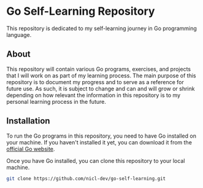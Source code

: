 # Go Self-Learning Repository

This repository is dedicated to my self-learning journey in Go programming language.

## About

This repository will contain various Go programs, exercises, and projects that I will work on as part of my learning process. The main purpose of this repository is to document my progress and to serve as a reference for future use. As such, it is subject to change and can
and will grow or shrink depending on how relevant the information in this repository is to my
personal learning process in the future.

## Installation

To run the Go programs in this repository, you need to have Go installed on your machine. If you haven't installed it yet, you can download it from the [official Go website](https://golang.org/dl/).

Once you have Go installed, you can clone this repository to your local machine.

```bash
git clone https://github.com/nicl-dev/go-self-learning.git
```